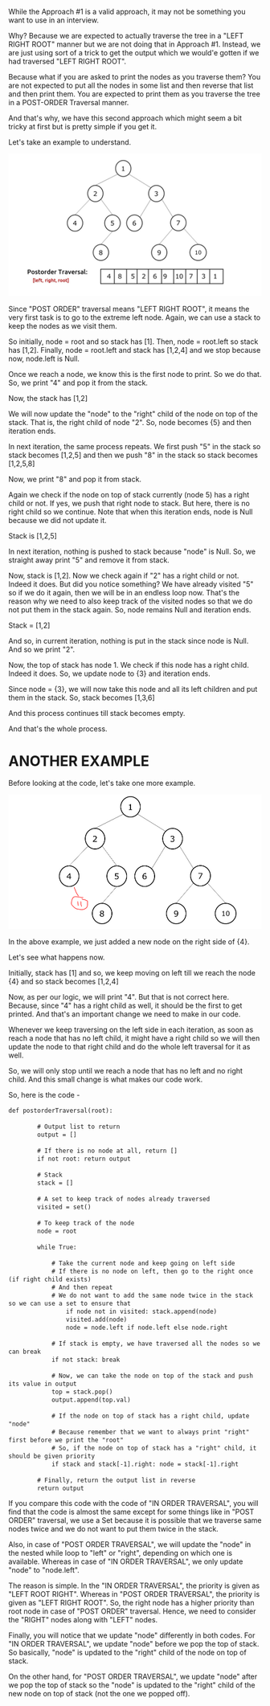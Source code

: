 While the Approach #1 is a valid approach, it may not be something you want to use in an interview.

Why? Because we are expected to actually traverse the tree in a "LEFT RIGHT ROOT" manner but we are not doing that in Approach #1. Instead, we are just using sort of a trick to get the output which we would'e gotten if we had traversed "LEFT RIGHT ROOT".

Because what if you are asked to print the nodes as you traverse them? You are not expected to put all the nodes in some list and then reverse that list and then print them. You are expected to print them as you traverse the tree in a POST-ORDER Traversal manner.

And that's why, we have this second approach which might seem a bit tricky at first but is pretty simple if you get it.

Let's take an example to understand.

![Alt text](image-11.png)

Since "POST ORDER" traversal means "LEFT RIGHT ROOT", it means the very first task is to go to the extreme left node. Again, we can use a stack to keep the nodes as we visit them.

So initially, node = root and so stack has [1]. Then, node = root.left so stack has [1,2]. Finally, node = root.left and stack has [1,2,4] and we stop because now, node.left is Null.

Once we reach a node, we know this is the first node to print. So we do that. So, we print "4" and pop it from the stack.

Now, the stack has [1,2]

We will now update the "node" to the "right" child of the node on top of the stack. That is, the right child of node "2". So, node becomes {5} and then iteration ends. 

In next iteration, the same process repeats. We first push "5" in the stack so stack becomes [1,2,5] and then we push "8" in the stack so stack becomes [1,2,5,8]

Now, we print "8" and pop it from stack.

Again we check if the node on top of stack currently (node 5) has a right child or not. If yes, we push that right node to stack. But here, there is no right child so we continue. Note that when this iteration ends, node is Null because we did not update it.

Stack is [1,2,5]

In next iteration, nothing is pushed to stack because "node" is Null. So, we straight away print "5" and remove it from stack.

Now, stack is [1,2]. Now we check again if "2" has a right child or not. Indeed it does. But did you notice something? We have already visited "5" so if we do it again, then we will be in an endless loop now. That's the reason why we need to also keep track of the visited nodes so that we do not put them in the stack again. So, node remains Null and iteration ends.

Stack = [1,2]

And so, in current iteration, nothing is put in the stack since node is Null. And so we print "2".

Now, the top of stack has node 1. We check if this node has a right child. Indeed it does. So, we update node to {3} and iteration ends.

Since node = {3}, we will now take this node and all its left children and put them in the stack. So, stack becomes [1,3,6]

And this process continues till stack becomes empty.

And that's the whole process.

# ANOTHER EXAMPLE

Before looking at the code, let's take one more example.

![Alt text](image-12.png)

In the above example, we just added a new node on the right side of {4}.

Let's see what happens now. 

Initially, stack has [1] and so, we keep moving on left till we reach the node {4} and so stack becomes [1,2,4]

Now, as per our logic, we will print "4". But that is not correct here. Because, since "4" has a right child as well, it should be the first to get printed. And that's an important change we need to make in our code.

Whenever we keep traversing on the left side in each iteration, as soon as reach a node that has no left child, it might have a right child so we will then update the node to that right child and do the whole left traversal for it as well.

So, we will only stop until we reach a node that has no left and no right child. And this small change is what makes our code work.

So, here is the code -


    def postorderTraversal(root):
            
            # Output list to return
            output = []
            
            # If there is no node at all, return []
            if not root: return output
            
            # Stack
            stack = []
            
            # A set to keep track of nodes already traversed
            visited = set()
            
            # To keep track of the node
            node = root
            
            while True:
                
                # Take the current node and keep going on left side
                # If there is no node on left, then go to the right once (if right child exists)
                # And then repeat
                # We do not want to add the same node twice in the stack so we can use a set to ensure that
                    if node not in visited: stack.append(node)
                    visited.add(node)
                    node = node.left if node.left else node.right
                        
                # If stack is empty, we have traversed all the nodes so we can break
                if not stack: break
                    
                # Now, we can take the node on top of the stack and push its value in output
                top = stack.pop()
                output.append(top.val)
                
                # If the node on top of stack has a right child, update "node"
                # Because remember that we want to always print "right" first before we print the "root"
                # So, if the node on top of stack has a "right" child, it should be given priority
                if stack and stack[-1].right: node = stack[-1].right

            # Finally, return the output list in reverse
            return output

If you compare this code with the code of "IN ORDER TRAVERSAL", you will find that the code is almost the same except for some things like in "POST ORDER" traversal, we use a Set because it is possible that we traverse same nodes twice and we do not want to put them twice in the stack. 

Also, in case of "POST ORDER TRAVERSAL", we will update the "node" in the nested while loop to "left" or "right", depending on which one is available. Whereas in case of "IN ORDER TRAVERSAL", we only update "node" to "node.left".

The reason is simple. In the "IN ORDER TRAVERSAL", the priority is given as "LEFT ROOT RIGHT". Whereas in "POST ORDER TRAVERSAL", the priority is given as "LEFT RIGHT ROOT". So, the right node has a higher priority than root node in case of "POST ORDER" traversal. Hence, we need to consider the "RIGHT" nodes along with "LEFT" nodes.

Finally, you will notice that we update "node" differently in both codes. For "IN ORDER TRAVERSAL", we update "node" before we pop the top of stack. So basically, "node" is updated to the "right" child of the node on top of stack.

On the other hand, for "POST ORDER TRAVERSAL", we update "node" after we pop the top of stack so the "node" is updated to the "right" child of the new node on top of stack (not the one we popped off).


    